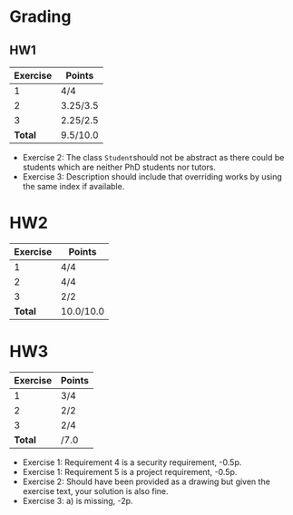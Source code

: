 # Grading

## HW1

| Exercise  | Points   |
|-----------|----------|
| 1         | 4/4      |
| 2         | 3.25/3.5 |
| 3         | 2.25/2.5 |
| **Total** | 9.5/10.0 |

- Exercise 2: The class `Student`should not be abstract as there could be students which are neither PhD students nor tutors.
- Exercise 3: Description should include that overriding works by using the same index if available.

# HW2

| Exercise  | Points    |
|-----------|-----------|
| 1         | 4/4       |
| 2         | 4/4       |
| 3         | 2/2       |
| **Total** | 10.0/10.0 |

# HW3

| Exercise  | Points    |
|-----------|-----------|
| 1         |  3/4      |
| 2         |  2/2      |
| 3         |  2/4      |
| **Total** |  /7.0     |

- Exercise 1: Requirement 4 is a security requirement, -0.5p.
- Exercise 1: Requirement 5 is a project requirement, -0.5p.
- Exercise 2: Should have been provided as a drawing but given the exercise text, your solution is also fine.
- Exercise 3: a) is missing, -2p.
